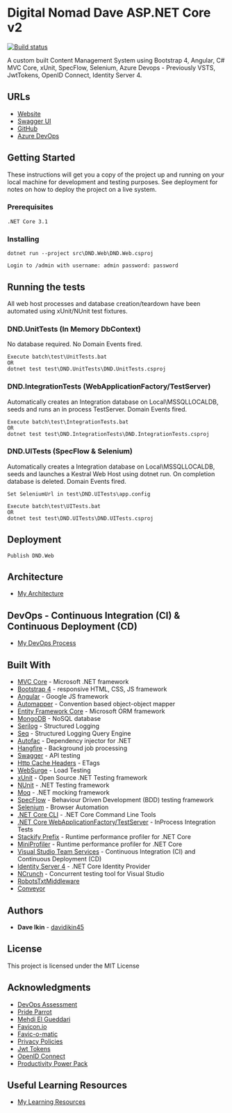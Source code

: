 # Digital Nomad Dave ASP.NET Core v2
[![Build status](https://davidikin.visualstudio.com/Digital%20Nomad%20Dave/_apis/build/status/Digital%20Nomad%20Dave-ASP.NET%20Core-CI)](https://davidikin.visualstudio.com/Digital%20Nomad%20Dave/_build/latest?definitionId=5)

A custom built Content Management System using Bootstrap 4, Angular, C# MVC Core, xUnit, SpecFlow, Selenium, Azure Devops - Previously VSTS, JwtTokens, OpenID Connect, Identity Server 4.

## URLs
* [Website](http://www.digitalnomaddave.com)
* [Swagger UI](http://www.digitalnomaddave.com/swagger)
* [GitHub](https://github.com/davidikin45/DigitalNomadDaveAspNetCore2)
* [Azure DevOps](https://davidikin.visualstudio.com/Digital%20Nomad%20Dave)

## Getting Started

These instructions will get you a copy of the project up and running on your local machine for development and testing purposes. See deployment for notes on how to deploy the project on a live system.

### Prerequisites

```
.NET Core 3.1
```

### Installing

```
dotnet run --project src\DND.Web\DND.Web.csproj
```
```
Login to /admin with username: admin password: password
```

## Running the tests

All web host processes and database creation/teardown have been automated using xUnit/NUnit test fixtures.

### DND.UnitTests (In Memory DbContext)

No database required. No Domain Events fired.

```
Execute batch\test\UnitTests.bat
OR
dotnet test test\DND.UnitTests\DND.UnitTests.csproj
```

### DND.IntegrationTests (WebApplicationFactory/TestServer)

Automatically creates an Integration database on Local\MSSQLLOCALDB, seeds and runs an in process TestServer. Domain Events fired.

```
Execute batch\test\IntegrationTests.bat
OR
dotnet test test\DND.IntegrationTests\DND.IntegrationTests.csproj
```

### DND.UITests (SpecFlow & Selenium)

Automatically creates a Integration database on Local\MSSQLLOCALDB, seeds and launches a Kestral Web Host using dotnet run. On completion database is deleted. Domain Events fired.

```
Set SeleniumUrl in test\DND.UITests\app.config
```
```
Execute batch\test\UITests.bat 
OR
dotnet test test\DND.UITests\DND.UITests.csproj
```

## Deployment

```
Publish DND.Web
```

## Architecture
* [My Architecture](docs/Architecture.md)

## DevOps - Continuous Integration (CI) & Continuous Deployment (CD)
* [My DevOps Process](docs/DevOps.md)

## Built With

* [MVC Core](https://www.asp.net/mvc) - Microsoft .NET framework
* [Bootstrap 4](https://v4-alpha.getbootstrap.com/) - responsive HTML, CSS, JS framework
* [Angular](https://angular.io/) - Google JS framework
* [Automapper](http://automapper.org/) - Convention based object-object mapper
* [Entity Framework Core](https://docs.microsoft.com/en-us/ef/core/) - Microsoft ORM framework
* [MongoDB](https://www.mongodb.com) - NoSQL database
* [Serilog](https://serilog.net/) - Structured Logging
* [Seq](https://getseq.net/) - Structured Logging Query Engine
* [Autofac](http://www.autofac.org/) - Dependency injector for .NET
* [Hangfire](https://rometools.github.io/rome/) - Background job processing
* [Swagger](https://swagger.io/) - API testing
* [Http Cache Headers](https://github.com/KevinDockx/HttpCacheHeaders) - ETags
* [WebSurge](http://websurge.west-wind.com/) - Load Testing
* [xUnit](https://xunit.github.io/) - Open Source .NET Testing framework
* [NUnit](http://nunit.org/) - .NET Testing framework
* [Moq](https://github.com/Moq) - .NET mocking framework
* [SpecFlow](http://specflow.org/) - Behaviour Driven Development (BDD) testing framework
* [Selenium](https://www.seleniumhq.org/) - Browser Automation
* [.NET Core CLI](https://docs.microsoft.com/en-us/dotnet/core/tools/?tabs=netcore2x) - .NET Core Command Line Tools
* [.NET Core WebApplicationFactory/TestServer](https://docs.microsoft.com/en-us/aspnet/core/test/integration-tests?view=aspnetcore-2.2) - InProcess Integration Tests
* [Stackify Prefix](https://stackify.com/prefix/) - Runtime performance profiler for .NET Core
* [MiniProfiler](https://miniprofiler.com/dotnet/AspDotNetCore) - Runtime performance profiler for .NET Core
* [Visual Studio Team Services](https://www.visualstudio.com/team-services/) - Continuous Integration (CI) and Continuous Deployment (CD)
* [Identity Server 4](http://docs.identityserver.io/en/release/) - .NET Core Identity Provider
* [NCrunch](https://www.ncrunch.net/) - Concurrent testing tool for Visual Studio
* [RobotsTxtMiddleware](https://github.com/karl-sjogren/robots-txt-middleware/blob/master/README.md)
* [Conveyor](https://marketplace.visualstudio.com/items?itemName=vs-publisher-1448185.ConveyorbyKeyoti)

## Authors

* **Dave Ikin** - [davidikin45](https://github.com/davidikin45)

## License

This project is licensed under the MIT License

## Acknowledgments

* [DevOps Assessment](http://devopsassessment.azurewebsites.net/)
* [Pride Parrot](http://www.prideparrot.com)
* [Mehdi El Gueddari](http://mehdi.me/ambient-dbcontext-in-ef6/)
* [Favicon.io](https://favicon.io/)
* [Favic-o-matic](http://www.favicomatic.com/)
* [Privacy Policies](https://privacypolicies.com)
* [Jwt Tokens](https://jwt.io/)
* [OpenID Connect](http://openid.net/connect/)
* [Productivity Power Pack](https://marketplace.visualstudio.com/items?itemName=VisualStudioProductTeam.ProductivityPowerPack2017)

## Useful Learning Resources
* [My Learning Resources](docs/LearningResources.md)